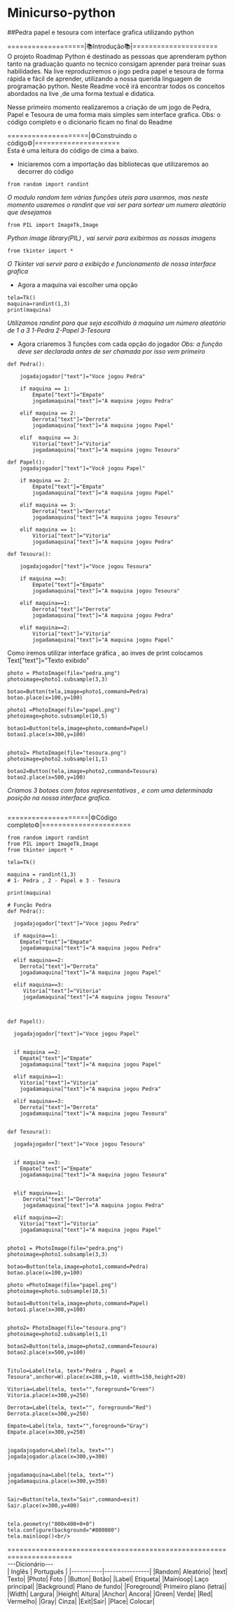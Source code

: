 # Minicurso-python
##Pedra papel e tesoura com interface grafica utilizando python<br/>

===================|📚Introdução📚|=====================<br/>
O projeto Roadmap Python é destinado as pessoas que aprenderam python tanto na graduação quanto no tecnico consigam aprender para treinar suas habilidades. Na live reproduziremos o jogo pedra papel e tesoura de forma rápida e fácil de aprender, utilizando a nossa querida linguagem de programação python.
Neste Readme você irá encontrar todos os conceitos abordados na live ,de uma forma textual e didatica.

Nesse primeiro momento realizaremos a criação de um jogo de Pedra, Papel e Tesoura de uma forma mais simples sem interface grafica.
Obs: o código completo e o dicionario ficam no final do Readme<br/>

====================|⚙️Construindo o código⚙️|=====================<br/>
Esta é uma leitura do código de cima a baixo.

* Iniciaremos com a importação das bibliotecas que utilizaremos ao decorrer do código
```
from random import randint
```
_O modulo random  tem várias funções uteis para usarmos, mas neste momento usaremos o_
_randint que vai ser para sortear um numero aleatório que desejamos_

```
from PIL import ImageTk,Image
```
_Python image library(PIL) , vai servir para exibirmos as nossas imagens_

```
from tkinter import *
```
_O Tkinter vai servir para a exibição e funcionamento de nossa interface grafica_

* Agora a maquina vai escolher uma opção
```
tela=Tk()
maquina=randint(1,3)
print(maquina)
```
_Utilizamos randint para que seja escolhido à maquina um número aleatório de 1 a 3_
_1-Pedra 2-Papel 3-Tesoura_

* Agora criaremos 3 funções com cada opção do jogador
_Obs: a função deve ser declarada antes de ser chamada por isso vem primeiro_

```
def Pedra():

    jogadajogador["text"]="Voce jogou Pedra"

    if maquina == 1:
        Empate["text"]="Empate"
        jogadamaquina["text"]="A maquina jogou Pedra"
        
    elif maquina == 2:
        Derrota["text"]="Derrota"
        jogadamaquina["text"]="A maquina jogou Papel"
        
    elif  maquina == 3:
        Vitoria["text"]="Vitoria"
        jogadamaquina["text"]="A maquina jogou Tesoura"
```

```
def Papel():
    jogadajogador["text"]="Você jogou Papel"
    
    if maquina == 2:
        Empate["text"]="Empate"
        jogadamaquina["text"]="A maquina jogou Papel"
        
    elif maquina == 3:
        Derrota["text"]="Derrota"
        jogadamaquina["text"]="A maquina jogou Tesoura"
        
    elif maquina == 1:
        Vitoria["text"]="Vitoria"
        jogadamaquina["text"]="A maquina jogou Pedra"
```
```
def Tesoura():

    jogadajogador["text"]="Voce jogou Tesoura"

    if maquina ==3:
        Empate["text"]="Empate"
        jogadamaquina["text"]="A maquina jogou Tesoura"

    elif maquina==1:
        Derrota["text"]="Derrota"
        jogadamaquina["text"]="A maquina jogou Pedra"

    elif maquina==2:
        Vitoria["text"]="Vitoria"
        jogadamaquina["text"]="A maquina jogou Papel" 
 ```
 Como iremos utilizar interface gráfica , ao inves de print colocamos Text["text"]="Texto exibido"
 
 ```
photo = PhotoImage(file="pedra.png")
photoimage=photo1.subsample(3,3)

botao=Button(tela,image=photo1,command=Pedra)
botao.place(x=100,y=100)

photo1 =PhotoImage(file="papel.png")
photoimage=photo.subsample(10,5)

botao1=Button(tela,image=photo,command=Papel)
botao1.place(x=300,y=100)


photo2= PhotoImage(file="tesoura.png")
photoimage=photo2.subsample(1,1)

botao2=Button(tela,image=photo2,command=Tesoura)
botao2.place(x=500,y=100)
 ```
_Criamos 3 botoes com fotos representativas , e com uma determinada posição na nossa interface grafica._

```
```
====================|⚙️Código completo⚙️|======================<br/>
```
from random import randint
from PIL import ImageTk,Image
from tkinter import *

tela=Tk()

maquina = randint(1,3)
# 1- Pedra , 2 - Papel e 3 - Tesoura 

print(maquina)

# Função Pedra
def Pedra():

  jogadajogador["text"]="Voce jogou Pedra"

  if maquina==1:
    Empate["text"]="Empate"
    jogadamaquina["text"]="A maquina jogou Pedra"

  elif maquina==2:
    Derrota["text"]="Derrota"
    jogadamaquina["text"]="A maquina jogou Papel"

  elif maquina==3:
     Vitoria["text"]="Vitoria"
     jogadamaquina["text"]="A maquina jogou Tesoura"



def Papel():

  jogadajogador["text"]="Voce jogou Papel"


  if maquina ==2:
    Empate["text"]="Empate"
    jogadamaquina["text"]="A maquina jogou Papel"

  elif maquina==1:
    Vitoria["text"]="Vitoria"
    jogadamaquina["text"]="A maquina jogou Pedra"  

  elif maquina==3:
    Derrota["text"]="Derrota"
    jogadamaquina["text"]="A maquina jogou Tesoura"


def Tesoura():

  jogadajogador["text"]="Voce jogou Tesoura"


  if maquina ==3:
    Empate["text"]="Empate"
    jogadamaquina["text"]="A maquina jogou Tesoura"


  elif maquina==1:
     Derrota["text"]="Derrota"
     jogadamaquina["text"]="A maquina jogou Pedra"

  elif maquina==2:
    Vitoria["text"]="Vitoria"
    jogadamaquina["text"]="A maquina jogou Papel"     


photo1 = PhotoImage(file="pedra.png")
photoimage=photo1.subsample(3,3)

botao=Button(tela,image=photo1,command=Pedra)
botao.place(x=100,y=100)

photo =PhotoImage(file="papel.png")
photoimage=photo.subsample(10,5)

botao1=Button(tela,image=photo,command=Papel)
botao1.place(x=300,y=100)


photo2= PhotoImage(file="tesoura.png")
photoimage=photo2.subsample(1,1)

botao2=Button(tela,image=photo2,command=Tesoura)
botao2.place(x=500,y=100)


Titulo=Label(tela, text="Pedra , Papel e Tesoura",anchor=W).place(x=280,y=10, width=150,height=20)

Vitoria=Label(tela, text="",foreground="Green")
Vitoria.place(x=300,y=250)

Derrota=Label(tela, text="", foreground="Red")
Derrota.place(x=300,y=250)

Empate=Label(tela, text="",foreground="Gray")
Empate.place(x=300,y=250)


jogadajogador=Label(tela, text="")
jogadajogador.place(x=300,y=300)


jogadamaquina=Label(tela, text="")
jogadamaquina.place(x=300,y=350)


Sair=Button(tela,text="Sair",command=exit)
Sair.place(x=300,y=400)


tela.geometry("800x400+0+0")
tela.configure(background="#800080")
tela.mainloop()<br/>
```
======================================================================<br/>
---Dicionário---<br/>
| Inglês    | Português      |
|-----------|----------------|
|Random| Aleatório|
|text| Texto|
|Photo| Foto |
|Button| Botão|
|Label| Etiqueta|
|Mainloop| Laço principal|
|Background| Plano de fundo|
|Foreground| Primeiro plano (letra)|
|Width| Largura|
|Height| Altura|
|Anchor| Ancora|
|Green| Verde|
|Red| Vermelho|
|Gray| Cinza|
|Exit|Sair|
|Place| Colocar|

